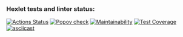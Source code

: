### Hexlet tests and linter status:
[![Actions Status](https://github.com/popovbm/php-project-48/workflows/hexlet-check/badge.svg)](https://github.com/popovbm/php-project-48/actions)
[![Popov check](https://github.com/popovbm/php-project-48/actions/workflows/popov-check.yml/badge.svg)](https://github.com/popovbm/php-project-48/actions/workflows/popov-check.yml)
[![Maintainability](https://api.codeclimate.com/v1/badges/295b35efa56d194c5cae/maintainability)](https://codeclimate.com/github/popovbm/php-project-48/maintainability)
[![Test Coverage](https://api.codeclimate.com/v1/badges/295b35efa56d194c5cae/test_coverage)](https://codeclimate.com/github/popovbm/php-project-48/test_coverage)
[![asciicast](https://asciinema.org/a/535213.svg)](https://asciinema.org/a/535213)
